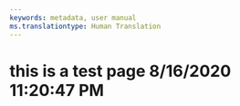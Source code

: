 ```yaml
---
keywords: metadata, user manual
ms.translationtype: Human Translation
---
```

# this is a test page 8/16/2020 11:20:47 PM